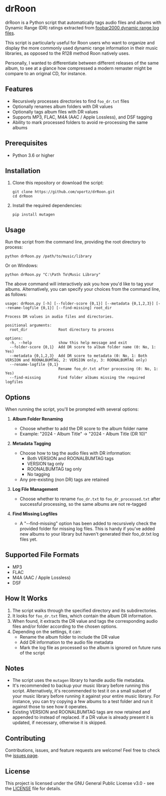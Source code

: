 # drRoon

drRoon is a Python script that automatically tags audio files and albums with Dynamic Range (DR) ratings extracted from [foobar2000 dynamic range log files](https://www.foobar2000.org/components/view/foo_dr_meter). 

This script is particularly useful for Roon users who want to organize and display the more commonly used dynamic range information in their music libraries, as opposed to the R128 method Roon natively uses.  

Personally, I wanted to differentiate between different releases of the same album, to see at a glance how compressed a modern remaster might be compare to an original CD, for instance.

## Features

- Recursively processes directories to find `foo_dr.txt` files
- Optionally renames album folders with DR values
- Optionally tags album files with DR values
- Supports MP3, FLAC, M4A (AAC / Apple Lossless), and DSF tagging
- Ability to mark processed folders to avoid re-processing the same albums

## Prerequisites

- Python 3.6 or higher

## Installation

1. Clone this repository or download the script:
   ```
   git clone https://github.com/xportz/drRoon.git
   cd drRoon
   ```

2. Install the required dependencies:
   ```
   pip install mutagen
   ```

## Usage

Run the script from the command line, providing the root directory to process:

```
python drRoon.py /path/to/music/library
```

Or on Windows:

```
python drRoon.py "C:\Path To\Music Library"
```

The above command will interactively ask you how you'd like to tag your albums.  Alternatively, you can specify your choices from the command line, as follows:

```
usage: drRoon.py [-h] [--folder-score {0,1}] [--metadata {0,1,2,3}] [--rename-logfile {0,1}] [--find-missing] root_dir

Process DR values in audio files and directories.

positional arguments:
  root_dir              Root directory to process

options:
  -h, --help            show this help message and exit
  --folder-score {0,1}  Add DR score to album folder name (0: No, 1: Yes)
  --metadata {0,1,2,3}  Add DR score to metadata (0: No, 1: Both VERSION and ROONALBUMTAG, 2: VERSION only, 3: ROONALBUMTAG only)
  --rename-logfile {0,1}
                        Rename foo_dr.txt after processing (0: No, 1: Yes)
  --find-missing        Find folder albums missing the required logfiles
```

## Options

When running the script, you'll be prompted with several options:

1. **Album Folder Renaming**
   - Choose whether to add the DR score to the album folder name
   - Example: "2024 - Album Title" → "2024 - Album Title (DR 10)"

2. **Metadata Tagging**
   - Choose how to tag the audio files with DR information:
     - Both VERSION and ROONALBUMTAG tags
     - VERSION tag only
     - ROONALBUMTAG tag only
     - No tagging
   - Any pre-existing (non DR) tags are retained

3. **Log File Management**
   - Choose whether to rename `foo_dr.txt` to `foo_dr_processed.txt` after successful processing, so the same albums are not re-tagged
  
4. **Find Missing Logfiles**
   -  A "--find-missing" option has been added to recursively check the provided folder for missing log files.  This is handy if you've added new albums to your library but haven't generated their foo_dr.txt log files yet.

## Supported File Formats

- MP3
- FLAC
- M4A (AAC / Apple Lossless)
- DSF

## How It Works

1. The script walks through the specified directory and its subdirectories.
2. It looks for `foo_dr.txt` files, which contain the album DR information.
3. When found, it extracts the DR value and tags the corresponding audio files and/or folder according to the chosen options.
4. Depending on the settings, it can:
   - Rename the album folder to include the DR value
   - Add DR information to the audio file metadata
   - Mark the log file as processed so the album is ignored on future runs of the script

## Notes

- The script uses the `mutagen` library to handle audio file metadata.
- It's recommended to backup your music library before running this script. Alternatively, it's recommended to test it on a small subset of your music library before running it against your entire music library.  For instance, you can try copying a few albums to a test folder and run it against those to see how it operates.
- Existing VERSION and ROONALBUMTAG tags are now retained and appended to instead of replaced.  If a DR value is already present it is updated, if necessary, otherwise it is skipped.

## Contributing

Contributions, issues, and feature requests are welcome! Feel free to check the [issues page](https://github.com/xportz/drRoon/issues).

## License

This project is licensed under the GNU General Public License v3.0 - see the [LICENSE](LICENSE) file for details.
